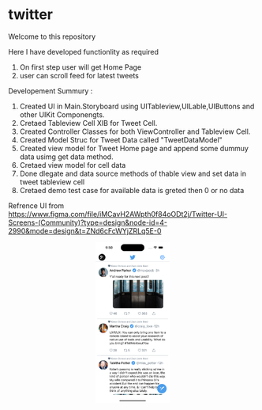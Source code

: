 # twitter
Welcome to this repository

Here I have developed functionlity as required

1. On first step user will get Home Page  
2. user can scroll feed for latest tweets

Developement Summury :

1. Created UI in Main.Storyboard using UITableview,UILable,UIButtons and other UIKit Componengts.
2. Cretaed Tableview Cell XIB for Tweet Cell.
3. Created Controller Classes for both ViewController and Tableview Cell.
4. Created Model Struc for Tweet Data called "TweetDataModel"
5. Created view model for Tweet Home page and append some dummuy data usimg get data method.
6. Cretaed view model for cell data
7. Done dlegate and data source methods of thable view and set data in tweet tableview cell
8. Cretaed demo test case for available data is greted then 0 or no data

Refrence UI from https://www.figma.com/file/iMCavH2AWpth0f84oODt2j/Twitter-UI-Screens-(Community)?type=design&node-id=4-2990&mode=design&t=ZNd6cFcWYjZRLq5E-0

<div align="center">
    <img src="screenshots/1.png" width="150px"</img> 
</div>
